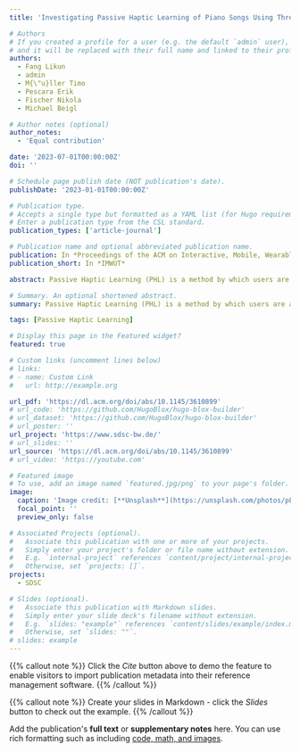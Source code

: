 ```yaml
---
title: 'Investigating Passive Haptic Learning of Piano Songs Using Three Tactile Sensations of Vibration, Stroking and Tapping'

# Authors
# If you created a profile for a user (e.g. the default `admin` user), write the username (folder name) here
# and it will be replaced with their full name and linked to their profile.
authors:
  - Fang Likun
  - admin
  - M{\"u}ller Timo
  - Pescara Erik
  - Fischer Nikola
  - Michael Beigl

# Author notes (optional)
author_notes:
  - 'Equal contribution'

date: '2023-07-01T00:00:00Z'
doi: ''

# Schedule page publish date (NOT publication's date).
publishDate: '2023-01-01T00:00:00Z'

# Publication type.
# Accepts a single type but formatted as a YAML list (for Hugo requirements).
# Enter a publication type from the CSL standard.
publication_types: ['article-journal']

# Publication name and optional abbreviated publication name.
publication: In *Proceedings of the ACM on Interactive, Mobile, Wearable and Ubiquitous Technologies*
publication_short: In *IMWUT*

abstract: Passive Haptic Learning (PHL) is a method by which users are able to learn motor skills without paying active attention. In past research, vibration is widely applied in PHL as the signal delivered on the participant's skin. The human somatosensory system provides not only discriminative input (the perception of pressure, vibration, slip, and texture, etc.) to the brain but also an affective input (sliding, tapping and stroking, etc.). The former is often described as being mediated by low-threshold mechanosensitive (LTM) units with rapidly conducting large myelinated (Aᵬ) afferents, while the latter is mediated by a class of LTM afferents called C-tactile afferents (CTs). We investigated whether different tactile sensations (tapping, light stroking, and vibration) influence the learning effect of PHL in this work. We built three wearable systems corresponding to the three sensations respectively. 17 participants were invited to learn to play three different note sequences passively via three different systems. The subjects were then tested on their remembered note sequences after each learning session. Our results indicate that the sensations of tapping or stroking are as effective as the vibration system in passive haptic learning of piano songs, providing viable alternatives to the vibration sensations that have been used so far. We also found that participants on average made up to 1.06 errors less when using affective inputs, namely tapping or stroking. As the first work exploring the differences in multiple types of tactile sensations in PHL, we offer our design to the readers and hope they may employ our works for further research of PHL.

# Summary. An optional shortened abstract.
summary: Passive Haptic Learning (PHL) is a method by which users are able to learn motor skills without paying active attention. In past research, vibration is widely applied in PHL as the signal delivered on the participant's skin. We investigated whether different tactile sensations (tapping, light stroking, and vibration) influence the learning effect of PHL in this work. We built three wearable systems corresponding to the three sensations respectively.

tags: [Passive Haptic Learning]

# Display this page in the Featured widget?
featured: true

# Custom links (uncomment lines below)
# links:
# - name: Custom Link
#   url: http://example.org

url_pdf: 'https://dl.acm.org/doi/abs/10.1145/3610899'
# url_code: 'https://github.com/HugoBlox/hugo-blox-builder'
# url_dataset: 'https://github.com/HugoBlox/hugo-blox-builder'
# url_poster: ''
url_project: 'https://www.sdsc-bw.de/'
# url_slides: ''
url_source: 'https://dl.acm.org/doi/abs/10.1145/3610899'
# url_video: 'https://youtube.com'

# Featured image
# To use, add an image named `featured.jpg/png` to your page's folder.
image:
  caption: 'Image credit: [**Unsplash**](https://unsplash.com/photos/pLCdAaMFLTE)'
  focal_point: ''
  preview_only: false

# Associated Projects (optional).
#   Associate this publication with one or more of your projects.
#   Simply enter your project's folder or file name without extension.
#   E.g. `internal-project` references `content/project/internal-project/index.md`.
#   Otherwise, set `projects: []`.
projects:
  - SDSC

# Slides (optional).
#   Associate this publication with Markdown slides.
#   Simply enter your slide deck's filename without extension.
#   E.g. `slides: "example"` references `content/slides/example/index.md`.
#   Otherwise, set `slides: ""`.
# slides: example
---
```


{{% callout note %}}
Click the _Cite_ button above to demo the feature to enable visitors to import publication metadata into their reference management software.
{{% /callout %}}

{{% callout note %}}
Create your slides in Markdown - click the _Slides_ button to check out the example.
{{% /callout %}}

Add the publication's **full text** or **supplementary notes** here. You can use rich formatting such as including [code, math, and images](https://docs.hugoblox.com/content/writing-markdown-latex/).

